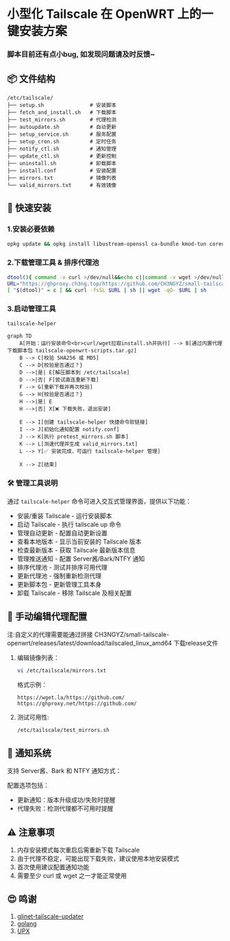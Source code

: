 # 小型化 Tailscale 在 OpenWRT 上的一键安装方案

### 脚本目前还有点小bug, 如发现问题请及时反馈~

## 📦 文件结构
```
/etc/tailscale/
├── setup.sh               # 安装脚本
├── fetch_and_install.sh   # 下载脚本
├── test_mirrors.sh        # 代理检测
├── autoupdate.sh          # 自动更新
├── setup_service.sh       # 服务配置
├── setup_cron.sh          # 定时任务
├── notify_ctl.sh          # 通知管理
├── update_ctl.sh          # 更新控制
├── uninstall.sh           # 卸载脚本
├── install.conf           # 安装配置
├── mirrors.txt            # 镜像列表
└── valid_mirrors.txt      # 有效镜像
```

## 🚀 快速安装
### 1.安装必要依赖
   ```bash
   opkg update && opkg install libustream-openssl ca-bundle kmod-tun coreutils-timeout
   ```

### 2.下载管理工具 & 排序代理池
   ```bash
   dtool(){ command -v curl >/dev/null&&echo c||command -v wget >/dev/null&&echo w||exit 1; }
   URL="https://ghproxy.ch3ng.top/https://github.com/CH3NGYZ/small-tailscale-openwrt/raw/refs/heads/main/install.sh"
   [ "$(dtool)" = c ] && curl -fsSL $URL | sh || wget -qO- $URL | sh
   ```

### 3.启动管理工具
   ```bash
   tailscale-helper
   ```

```mermaid
graph TD
    A[开始：运行安装命令<br>curl/wget拉取install.sh并执行] --> B[通过内置代理下载脚本包 tailscale-openwrt-scripts.tar.gz]
    B --> C[校验 SHA256 或 MD5]
    C --> D{校验是否通过？}
    D -->|是| E[解压脚本到 /etc/tailscale]
    D -->|否| F[尝试直连重新下载]
    F --> G[重新下载并再次校验]
    G --> H{校验是否通过？}
    H -->|是| E
    H -->|否| X[❌ 下载失败，退出安装]

    E --> I[创建 tailscale-helper 快捷命令软链接]
    I --> J[初始化通知配置 notify.conf]
    J --> K[执行 pretest_mirrors.sh 脚本]
    K --> L[测速代理并生成 valid_mirrors.txt]
    L --> Y[✅ 安装完成，可运行 tailscale-helper 管理]

    X --> Z[结束]
```

### 🛠️ 管理工具说明
通过   `tailscale-helper` 命令可进入交互式管理界面，提供以下功能：

- 安装/重装 Tailscale - 运行安装脚本
- 启动 Tailscale - 执行 tailscale up 命令
- 管理自动更新 - 配置自动更新设置
- 查看本地版本 - 显示当前安装的 Tailscale 版本
- 检查最新版本 - 获取 Tailscale 最新版本信息
- 管理推送通知 - 配置 Server酱/Bark/NTFY 通知
- 排序代理池 - 测试并排序可用代理
- 更新代理池 - 强制重新检测代理
- 更新脚本包 - 更新管理工具本身
- 卸载 Tailscale - 移除 Tailscale 及相关配置

## 📡 手动编辑代理配置
   注:自定义的代理需要能通过拼接 CH3NGYZ/small-tailscale-openwrt/releases/latest/download/tailscaled_linux_amd64 下载release文件
   1. 编辑镜像列表：
      ```bash
      vi /etc/tailscale/mirrors.txt
      ```
      格式示例：
      ```
      https://wget.la/https://github.com/
      https://ghproxy.net/https://github.com/
      ```
   2. 测试可用性:
      ```bash
      /etc/tailscale/test_mirrors.sh
      ```
## 🔔 通知系统
支持 Server酱、Bark 和 NTFY 通知方式：

配置选项包括：

- 更新通知：版本升级成功/失败时提醒
- 代理失败：检测代理都不可用时提醒

## ⚠️ 注意事项
1. 内存安装模式每次重启后需重新下载 Tailscale
2. 由于代理不稳定，可能出现下载失败，建议使用本地安装模式
3. 首次使用建议配置通知功能
4. 需要至少 curl 或 wget 之一才能正常使用

## 😍 鸣谢
   1. [glinet-tailscale-updater](https://github.com/Admonstrator/glinet-tailscale-updater)
   2. [golang](https://github.com/golang/go)
   3. [UPX](https://github.com/upx/upx)
